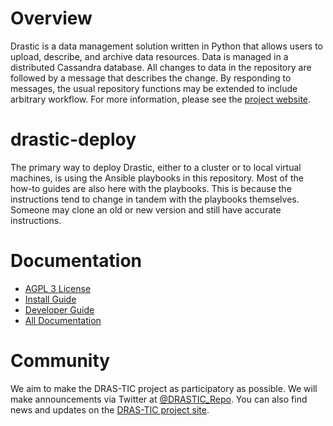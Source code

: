 # Overview

Drastic is a data management solution written in Python that allows users to upload, describe, and archive data resources.  Data is managed in a distributed Cassandra database. All changes to data in the repository are followed by a message that describes the change. By responding to messages, the usual repository functions may be extended to include arbitrary workflow. For more information, please see the [project website](https://umd-drastic.github.io/).

# drastic-deploy

The primary way to deploy Drastic, either to a cluster or to local virtual machines, is using the Ansible playbooks in this repository. Most of the how-to guides are also here with the playbooks. This is because the instructions tend to change in tandem with the playbooks themselves. Someone may clone an old or new version and still have accurate instructions.

# Documentation

* [AGPL 3 License](https://github.com/UMD-DRASTIC/drastic-deploy/blob/master/LICENSE)
* [Install Guide](https://github.com/UMD-DRASTIC/drastic-deploy/blob/master/docs/INSTALL.md)
* [Developer Guide](https://github.com/UMD-DRASTIC/drastic-deploy/blob/master/docs/CONTRIBUTING.md)
* [All Documentation](https://github.com/UMD-DRASTIC/drastic-deploy/blob/master/docs/)

# Community

We aim to make the DRAS-TIC project as participatory as possible. We will make announcements via Twitter at [@DRASTIC_Repo](https://twitter.com/DRASTIC_Repo). You can also find news and updates on the [DRAS-TIC project site](https://umd-drastic.github.io).
